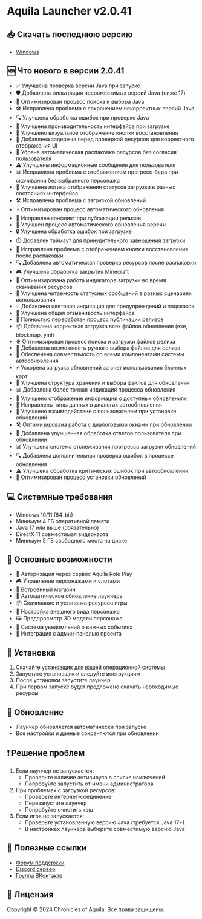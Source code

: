 # Aquila Launcher v2.0.41

## 📥 Скачать последнюю версию
- [Windows](https://aquilarp.com/downloads/Aquila-Launcher-Setup-2.0.38.exe)

## 🆕 Что нового в версии 2.0.41
- ✅ Улучшена проверка версии Java при запуске
- 🛡️ Добавлена фильтрация несовместимых версий Java (ниже 17)
- 🔄 Оптимизирован процесс поиска и выбора Java
- 🛠️ Исправлена проблема с сохранением некорректных версий Java
- 🔍 Улучшена обработка ошибок при проверке Java
- 🚀 Улучшена производительность интерфейса при загрузке
- 🎨 Улучшено визуальное отображение кнопки восстановления
- 📱 Добавлена задержка перед проверкой ресурсов для корректного отображения UI
- 🔄 Убрана автоматическая распаковка ресурсов без согласия пользователя
- ⚠️ Улучшены информационные сообщения для пользователя
- 📊 Исправлена проблема с отображением прогресс-бара при скачивании без выбранного персонажа
- 🔄 Улучшена логика отображения статусов загрузки в разных состояниях интерфейса
- 🛠️ Исправлена проблема с загрузкой обновлений
- ⚡ Оптимизирован процесс автоматического обновления
- 🔄 Исправлен конфликт при публикации релизов
- 🤖 Улучшен процесс автоматического обновления версии
- 🔒 Улучшена обработка ошибок при загрузке
- ⏱️ Добавлен таймаут для принудительного завершения загрузки
- 🔧 Исправлена проблема с отображением кнопки восстановления после распаковки
- 🔍 Добавлена автоматическая проверка ресурсов после распаковки
- 🎮 Улучшена обработка закрытия Minecraft
- 📱 Оптимизирована работа индикатора загрузки во время скачивания ресурсов
- 🎨 Улучшена читаемость статусных сообщений в разных сценариях использования
- 💡 Добавлена цветовая индикация для предупреждений и подсказок
- 🎯 Улучшена общая отзывчивость интерфейса
- 🔄 Полностью переработан процесс публикации релизов
- 📦 Добавлена корректная загрузка всех файлов обновления (exe, blockmap, yml)
- ⚙️ Оптимизирован процесс поиска и загрузки файлов релиза
- 🧪 Добавлена возможность ручного выбора файлов для релиза
- 🚀 Обеспечена совместимость со всеми компонентами системы автообновления
- ⚡ Ускорена загрузка обновлений за счет использования блочных карт
- 🧩 Улучшена структура хранения и выбора файлов для обновления
- 📊 Добавлена более точная индикация процесса обновления
- 🔄 Улучшено отображение информации о доступных обновлениях
- 🔧 Исправлены типы данных в диалогах автообновления
- 📱 Улучшено взаимодействие с пользователем при установке обновлений
- 🛠️ Оптимизирована работа с диалоговыми окнами при обновлении
- 🔄 Добавлена улучшенная обработка ответов пользователя при обновлении
- 📊 Улучшена система отслеживания прогресса загрузки обновлений
- 🔍 Добавлена дополнительная проверка ошибок в процессе обновления
- ⚠️ Улучшена обработка критических ошибок при автообновлении
- 🚀 Оптимизирован процесс установки обновлений

## 💻 Системные требования
- Windows 10/11 (64-bit)
- Минимум 4 ГБ оперативной памяти
- Java 17 или выше (обязательно)
- DirectX 11 совместимая видеокарта
- Минимум 5 ГБ свободного места на диске

## 🚀 Основные возможности
- 🔐 Авторизация через сервис Aquila Role Play
- 🎮 Управление персонажами и слотами
- 🛒 Встроенный магазин
- 🔄 Автоматическое обновление лаунчера
- 📦 Скачивание и установка ресурсов игры
- 🎨 Настройка внешнего вида персонажа
- 🖼️ Предпросмотр 3D модели персонажа
- 🔔 Система уведомлений о важных событиях
- 📱 Интеграция с админ-панелью проекта

## 📝 Установка
1. Скачайте установщик для вашей операционной системы
2. Запустите установщик и следуйте инструкциям
3. После установки запустите лаунчер
4. При первом запуске будет предложено скачать необходимые ресурсы

## 🔄 Обновление
- Лаунчер обновляется автоматически при запуске
- Все настройки и данные сохраняются при обновлении

## ❗ Решение проблем
1. Если лаунчер не запускается:
   - Проверьте наличие антивируса в списке исключений
   - Попробуйте запустить от имени администратора
2. При проблемах с загрузкой ресурсов:
   - Проверьте интернет-соединение
   - Перезапустите лаунчер
   - Попробуйте очистить кэш
3. Если игра не запускается:
   - Проверьте установленную версию Java (требуется Java 17+)
   - В настройках лаунчера выберите совместимую версию Java

## 🔗 Полезные ссылки
- [Форум поддержки](https://forum.aquilarp.com/index.php#tehniceskij-razdel.28)
- [Discord сервер](https://discord.gg/fwVcsbB3QS)
- [Группа ВКонтакте](https://vk.com/sooncominng)

## 📜 Лицензия
Copyright © 2024 Chronicles of Aquila. Все права защищены. 